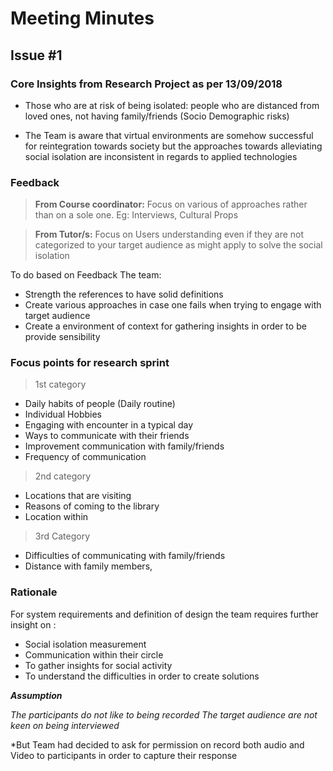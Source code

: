 # Meeting Minutes 
## Issue #1 
### Core Insights from Research Project as per 13/09/2018

* Those who are at risk of being isolated: people who are distanced from loved ones, not having family/friends (Socio Demographic risks)


* The Team is aware that virtual environments are somehow successful for reintegration towards society but the approaches towards alleviating social isolation are inconsistent in regards to applied technologies


### Feedback
> **From Course coordinator:** 
> Focus on various of approaches rather than on a sole one. Eg: Interviews, Cultural Props 

> **From Tutor/s:**
> Focus on Users understanding even if they are not categorized to your target audience as might apply to solve the social isolation

To do based on Feedback The team: 
* Strength the references to have solid definitions
* Create various approaches in case one fails when trying to engage with target audience
* Create a environment of context for gathering insights in order to be provide sensibility  


### Focus points for research sprint 
> 1st category
* Daily habits of people (Daily routine)
* Individual Hobbies 
* Engaging with encounter in a typical day
* Ways to communicate with their friends 
* Improvement communication with family/friends
* Frequency of communication

> 2nd category
* Locations that are visiting 
* Reasons of coming to the library 
* Location within 

> 3rd Category
*  Difficulties of communicating with family/friends
*  Distance with family members,

### Rationale
For system requirements and definition of design the team requires further insight  on :

* Social isolation measurement 
* Communication within their circle 
* To gather insights for social activity 
* To understand the difficulties in order to create solutions

**_Assumption_**

_The participants do not like to being recorded_
_The target audience are not keen on being interviewed_

*But Team had decided to ask for permission on record both audio and Video to participants in order to capture their response

